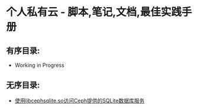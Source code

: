 # 个人私有云 - 脚本,笔记,文档,最佳实践手册

## 有序目录:

* Working in Progress

## 无序目录:

- [使用libcephsqlite.so访问Ceph提供的SQLite数据库服务](libcephsqlite.md)
